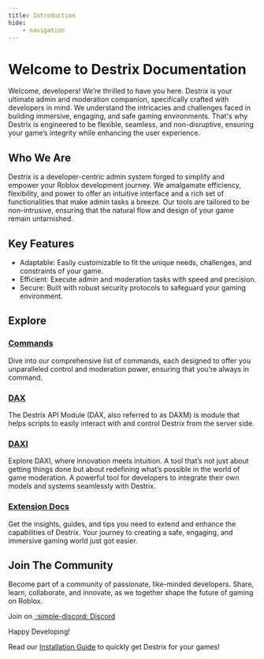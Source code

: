 ```yaml
---
title: Introduction
hide:
    - navigation
---
```

# Welcome to Destrix Documentation

Welcome, developers! We’re thrilled to have you here. Destrix is your ultimate admin and moderation companion, specifically crafted with developers in mind. We understand the intricacies and challenges faced in building immersive, engaging, and safe gaming environments. That's why Destrix is engineered to be flexible, seamless, and non-disruptive, ensuring your game’s integrity while enhancing the user experience.

## Who We Are

Destrix is a developer-centric admin system forged to simplify and empower your Roblox development journey. We amalgamate efficiency, flexibility, and power to offer an intuitive interface and a rich set of functionalities that make admin tasks a breeze. Our tools are tailored to be non-intrusive, ensuring that the natural flow and design of your game remain untarnished.

## Key Features
* Adaptable: Easily customizable to fit the unique needs, challenges, and constraints of your game.
* Efficient: Execute admin and moderation tasks with speed and precision.
* Secure: Built with robust security protocols to safeguard your gaming environment.

## Explore

### [Commands](https://roblox.com)
Dive into our comprehensive list of commands, each designed to offer you unparalleled control and moderation power, ensuring that you’re always in command.

### [DAX](https://roblox.com)
The Destrix API Module (DAX, also referred to as DAXM) is module that helps scripts to easily interact with and control Destrix from the server side.

### [DAXI](https://roblox.com)
Explore DAXI, where innovation meets intuition. A tool that’s not just about getting things done but about redefining what’s possible in the world of game moderation. A powerful tool for developers to integrate their own models and systems seamlessly with Destrix.

### [Extension Docs](https://roblox.com)
Get the insights, guides, and tips you need to extend and enhance the capabilities of Destrix. Your journey to creating a safe, engaging, and immersive gaming world just got easier.

## Join The Community
Become part of a community of passionate, like-minded developers. Share, learn, collaborate, and innovate, as we together shape the future of gaming on Roblox.

Join on&thinsp;[ :simple-discord: Discord](https://destrix.app?to=discord)

Happy Developing!

Read our [Installation Guide](/Getting_Started) to quickly get Destrix for your games!